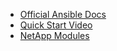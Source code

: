 - [Official Ansible Docs](https://docs.ansible.com/ansible/latest/user_guide/index.html)
- [Quick Start Video](https://www.ansible.com/resources/videos/quick-start-video)
- [NetApp Modules](https://docs.ansible.com/ansible/latest/modules/list_of_storage_modules.html#netapp)
